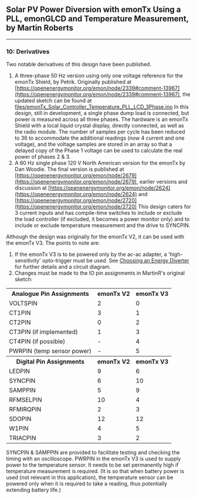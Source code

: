 ## Solar PV Power Diversion with emonTx Using a PLL, emonGLCD and Temperature Measurement, by Martin Roberts

***

### 10: Derivatives

Two notable derivatives of this design have been published.

1.  A three-phase 50 Hz version using only one voltage reference for the emonTx Shield, by Petrik.
    Originally published at [https://openenergymonitor.org/emon/node/2339#comment-13967](https://openenergymonitor.org/emon/node/2339#comment-13967), the updated sketch can be found at [files/emonTx_Solar_Controller_Temperature_PLL_LCD_3Phase.ino](files/emonTx_Solar_Controller_Temperature_PLL_LCD_3Phase.ino)
    In this design, still in development, a single phase dump load is connected, but power is measured across all three phases. The hardware is an emonTx Shield with a local liquid crystal display, directly connected, as well as the radio module. The number of samples per cycle has been reduced to 36 to accommodate the additional readings (now 4 current and one voltage), and the voltage samples are stored in an array so that a delayed copy of the Phase 1 voltage can be used to calculate the real power of phases 2 & 3.
2.  A 60 Hz single phase 120 V North American version for the emonTx by Dan Woodie.
    The final version is published at [https://openenergymonitor.org/emon/node/2679](https://openenergymonitor.org/emon/node/2679), earlier versions and discussion at [https://openenergymonitor.org/emon/node/2624](https://openenergymonitor.org/emon/node/2624) and [https://openenergymonitor.org/emon/node/2720](https://openenergymonitor.org/emon/node/2720)
    This design caters for 3 current inputs and has compile-time switches to include or exclude the load controller (if excluded, it becomes a power monitor only) and to include or exclude temperature measurement and the drive to SYNCPIN.

Although the design was originally for the emonTx V2, it can be used with the emonTx V3. The points to note are:

1.  If the emonTx V3 is to be powered only by the ac-ac adapter, a 'high-sensitivity' opto-trigger must be used. See [Choosing an Energy Diverter](../introduction/choosing-an-energy-diverter) for further details and a circuit diagram.
2.  Changes must be made to the IO pin assignments in MartinR's original sketch:

<div class="xaxiswrapper">
	<table>
		<tbody>
			<tr>
				<th class="rtecenter">Analogue Pin Assignments</th>
				<th class="rtecenter">emonTx V2</th>
				<th class="rtecenter">emonTx V3</th>
			</tr>
			<tr>
				<td>VOLTSPIN</td>
				<td class="rtecenter">2</td>
				<td class="rtecenter">0</td>
			</tr>
			<tr>
				<td>CT1PIN</td>
				<td class="rtecenter">3</td>
				<td class="rtecenter">1</td>
			</tr>
			<tr>
				<td>CT2PIN</td>
				<td class="rtecenter">0</td>
				<td class="rtecenter">2</td>
			</tr>
			<tr>
				<td>CT3PIN (if implemented)</td>
				<td class="rtecenter">1</td>
				<td class="rtecenter">3</td>
			</tr>
			<tr>
				<td>CT4PIN (if possible)</td>
				<td class="rtecenter">-</td>
				<td class="rtecenter">4</td>
			</tr>
			<tr>
				<td>PWRPIN (temp sensor power)</td>
				<td class="rtecenter">-</td>
				<td class="rtecenter">5</td>
			</tr>
			<tr>
				<th class="rtecenter">Digital Pin Assignments</th>
        <th class="rtecenter">emonTx V2</th>
				<th class="rtecenter">emonTx V3</th>        
			</tr>
			<tr>
				<td>LEDPIN</td>
				<td class="rtecenter">9</td>
				<td class="rtecenter">6</td>
			</tr>
			<tr>
				<td>SYNCPIN</td>
				<td class="rtecenter">6</td>
				<td class="rtecenter">10</td>
			</tr>
			<tr>
				<td>SAMPPIN</td>
				<td class="rtecenter">5</td>
				<td class="rtecenter">9</td>
			</tr>
			<tr>
				<td>RFMSELPIN</td>
				<td class="rtecenter">10</td>
				<td class="rtecenter">4</td>
			</tr>
			<tr>
				<td>RFMIRQPIN</td>
				<td class="rtecenter">2</td>
				<td class="rtecenter">3</td>
			</tr>
			<tr>
				<td>SDOPIN</td>
				<td class="rtecenter">12</td>
				<td class="rtecenter">12</td>
			</tr>
			<tr>
				<td>W1PIN</td>
				<td class="rtecenter">4</td>
				<td class="rtecenter">5</td>
			</tr>
			<tr>
				<td>TRIACPIN</td>
				<td class="rtecenter">3</td>
				<td class="rtecenter">2</td>
			</tr>
		</tbody>
	</table>
</div>

SYNCPIN & SAMPPIN are provided to facilitate testing and checking the timing with an oscilloscope.
PWRPIN in the emonTx V3 is used to supply power to the temperature sensor. It needs to be set permanently high if temperature measurement is required. (It is so that when battery power is used (not relevant in this application), the temperature sensor can be powered only when it is required to take a reading, thus potentially extending battery life.)
